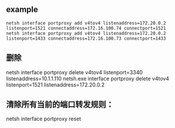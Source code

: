 ## example 
```
netsh interface portproxy add v4tov4 listenaddress=172.20.0.2 listenport=1521 connectaddress=172.16.100.74 connectport=1521
netsh interface portproxy add v4tov4 listenaddress=172.20.0.2 listenport=1433 connectaddress=172.16.100.73 connectport=1433
```

## 删除
netsh interface portproxy delete v4tov4 listenport=3340 listenaddress=10.1.1.110
netsh.exe interface portproxy delete v4tov4 listenport=1521 listenaddress=172.20.0.2

## 清除所有当前的端口转发规则：

netsh interface portproxy reset
